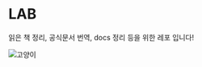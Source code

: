 # LAB
읽은 책 정리, 공식문서 번역, docs 정리 등을 위한 레포 입니다!


![고양이](https://user-images.githubusercontent.com/81547780/157042756-6dda9c82-0375-4c69-aaa7-eee30f89b930.jpg)
